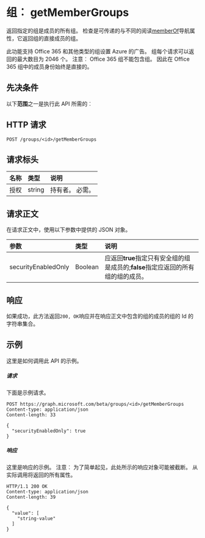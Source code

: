 # <a name="group-getmembergroups"></a>组︰ getMemberGroups
返回指定的组是成员的所有组。 检查是可传递的与不同的阅读[memberOf](../api/group_list_memberof.md)导航属性，它返回组的直接成员的组。

此功能支持 Office 365 和其他类型的组设置 Azure 的广告。 组每个请求可以返回的最大数目为 2046 个。 注意︰ Office 365 组不能包含组。 因此在 Office 365 组中的成员身份始终是直接的。

## <a name="prerequisites"></a>先决条件
以下**范围**之一是执行此 API 所需的︰
## <a name="http-request"></a>HTTP 请求
<!-- { "blockType": "ignored" } -->
```http
POST /groups/<id>/getMemberGroups
```
## <a name="request-headers"></a>请求标头
| 名称       | 类型 | 说明|
|:---------------|:--------|:----------|
| 授权  | string  | 持有者<token>。 必需。 |

## <a name="request-body"></a>请求正文
在请求正文中，使用以下参数中提供的 JSON 对象。

| 参数    | 类型   |说明|
|:---------------|:--------|:----------|
|securityEnabledOnly|Boolean|应返回**true**指定只有安全组的组是成员的;**false**指定应返回的所有组的组的成员。|

## <a name="response"></a>响应
如果成功，此方法返回`200, OK`响应并在响应正文中包含的组的成员的组的 Id 的字符串集合。

## <a name="example"></a>示例
这里是如何调用此 API 的示例。
##### <a name="request"></a>请求
下面是示例请求。
<!-- {
  "blockType": "request",
  "name": "group_getmembergroups"
}-->
```http
POST https://graph.microsoft.com/beta/groups/<id>/getMemberGroups
Content-type: application/json
Content-length: 33

{
  "securityEnabledOnly": true
}
```

##### <a name="response"></a>响应
这里是响应的示例。 注意︰ 为了简单起见，此处所示的响应对象可能被截断。 从实际调用将返回的所有属性。
<!-- {
  "blockType": "response",
  "truncated": true,
  "@odata.type": "string",
  "isCollection": true
} -->
```http
HTTP/1.1 200 OK
Content-type: application/json
Content-length: 39

{
  "value": [
    "string-value"
  ]
}
```

<!-- uuid: 8fcb5dbc-d5aa-4681-8e31-b001d5168d79
2015-10-25 14:57:30 UTC -->
<!-- {
  "type": "#page.annotation",
  "description": "group: getMemberGroups",
  "keywords": "",
  "section": "documentation",
  "tocPath": ""
}-->

